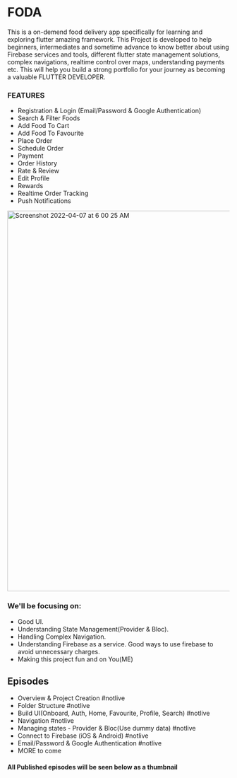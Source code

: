 # FODA

This is a on-demend food delivery app specifically for learning and exploring flutter amazing framework. This Project is developed to help beginners, intermediates and sometime advance to know better about using Firebase services and tools, different flutter state management solutions, complex navigations, realtime control over maps, understanding payments etc. This will help you build a strong portfolio for your journey as becoming a valuable FLUTTER DEVELOPER.

### FEATURES
* Registration & Login (Email/Password & Google Authentication)
* Search & Filter Foods
* Add Food To Cart
* Add Food To Favourite
* Place Order
* Schedule Order
* Payment
* Order History
* Rate & Review
* Edit Profile
* Rewards
* Realtime Order Tracking
* Push Notifications

<img width="861" alt="Screenshot 2022-04-07 at 6 00 25 AM" src="https://user-images.githubusercontent.com/68385854/162123485-c3182e5f-1f52-4a14-a555-d7ee3498ab5e.png">


### We'll be focusing on:
* Good UI.
* Understanding State Management(Provider & Bloc).
* Handling Complex Navigation.
* Understanding Firebase as a service. Good ways to use firebase to avoid unnecessary charges.
* Making this project fun and on You(ME)


## Episodes
* Overview & Project Creation #notlive
* Folder Structure #notlive
* Build UI(Onboard, Auth, Home, Favourite, Profile, Search) #notlive
* Navigation #notlive
* Managing states - Provider & Bloc(Use dummy data) #notlive
* Connect to Firebase (iOS & Android) #notlive
* Email/Password & Google Authentication #notlive
* MORE to come

#### All Published episodes will be seen below as a thumbnail
